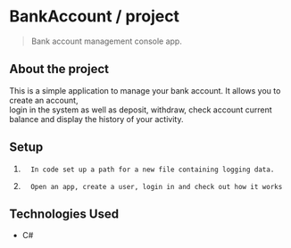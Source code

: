 # BankAccount / project

> Bank account management console app.
## About the project
This is a simple application to manage your bank account. It allows you to create an account,<br> login in the system as well as deposit, withdraw, check account current balance and display the history of your activity.

## Setup
1.       In code set up a path for a new file containing logging data.
2.       Open an app, create a user, login in and check out how it works

## Technologies Used
- C#
